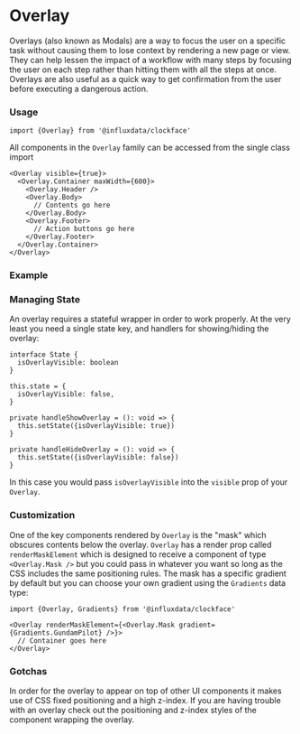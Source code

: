 # Overlay

Overlays (also known as Modals) are a way to focus the user on a specific task without causing them to lose context by rendering a new page or view. They can help lessen the impact of a workflow with many steps by focusing the user on each step rather than hitting them with all the steps at once. Overlays are also useful as a quick way to get confirmation from the user before executing a dangerous action.

### Usage
```tsx
import {Overlay} from '@influxdata/clockface'
```
All components in the `Overlay` family can be accessed from the single class import
```tsx
<Overlay visible={true}>
  <Overlay.Container maxWidth={600}>
    <Overlay.Header />
    <Overlay.Body>
      // Contents go here
    </Overlay.Body>
    <Overlay.Footer>
      // Action buttons go here
    </Overlay.Footer>
  </Overlay.Container>
</Overlay>
```

### Example
<!-- STORY -->

### Managing State

An overlay requires a stateful wrapper in order to work properly. At the very least you need a single state key, and handlers for showing/hiding the overlay:

```tsx
interface State {
  isOverlayVisible: boolean
}
```
```tsx
this.state = {
  isOverlayVisible: false,
}
```
```tsx
private handleShowOverlay = (): void => {
  this.setState({isOverlayVisible: true})
}
```
```tsx
private handleHideOverlay = (): void => {
  this.setState({isOverlayVisible: false})
}
```

In this case you would pass `isOverlayVisible` into the `visible` prop of your `Overlay`.

### Customization

One of the key components rendered by `Overlay` is the "mask" which obscures contents below the overlay. `Overlay` has a render prop called `renderMaskElement` which is designed to receive a component of type `<Overlay.Mask />` but you could pass in whatever you want so long as the CSS includes the same positioning rules. The mask has a specific gradient by default but you can choose your own gradient using the `Gradients` data type:

```tsx
import {Overlay, Gradients} from '@influxdata/clockface'
```
```tsx
<Overlay renderMaskElement={<Overlay.Mask gradient={Gradients.GundamPilot} />}>
  // Container goes here
</Overlay>
```

### Gotchas

In order for the overlay to appear on top of other UI components it makes use of CSS fixed positioning and a high z-index. If you are having trouble with an overlay check out the positioning and z-index styles of the component wrapping the overlay.

<!-- STORY HIDE START -->

<!-- STORY HIDE END -->

<!-- PROPS -->
